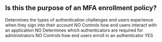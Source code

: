 ## Is this the purpose of an MFA enrollment policy?

Determines the types of authentication challenges end users experience when they sign into their account NO
Controls how end users interact with an application NO
Determines which authenticators are required for administrators NO
Controls how end users enroll in an authenticator YES
